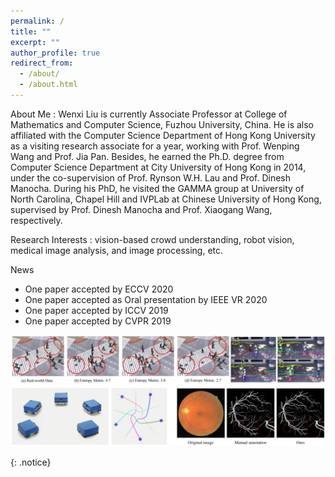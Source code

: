 ```yaml
---
permalink: /
title: ""
excerpt: ""
author_profile: true
redirect_from: 
  - /about/
  - /about.html
---
```



About Me
:   Wenxi Liu is currently Associate Professor at College of Mathematics and Computer Science, Fuzhou University, China. He is also affiliated with the Computer Science Department of Hong Kong University as a visiting research associate for a year, working with Prof. Wenping Wang and Prof. Jia Pan. Besides, he earned the Ph.D. degree from Computer Science Department at City University of Hong Kong in 2014, under the co-supervision of Prof. Rynson W.H. Lau and Prof. Dinesh Manocha. During his PhD, he visited the GAMMA group at University of North Carolina, Chapel Hill and IVPLab at Chinese University of Hong Kong, supervised by Prof. Dinesh Manocha and Prof. Xiaogang Wang, respectively.

Research Interests
:   vision-based crowd understanding, robot vision, medical image analysis, and image processing, etc.

News
* One paper accepted by ECCV 2020
* One paper accepted as Oral presentation by IEEE VR 2020
* One paper accepted by ICCV 2019
* One paper accepted by CVPR 2019

<img src='/images/research_sum.jpg'>

{: .notice}

